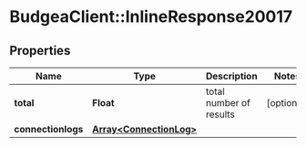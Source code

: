 # BudgeaClient::InlineResponse20017

## Properties
Name | Type | Description | Notes
------------ | ------------- | ------------- | -------------
**total** | **Float** | total number of results | [optional] 
**connectionlogs** | [**Array&lt;ConnectionLog&gt;**](ConnectionLog.md) |  | 


